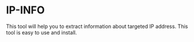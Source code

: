 # IP-INFO
This tool will help you to extract information about targeted IP address. This tool is easy to use and install.
